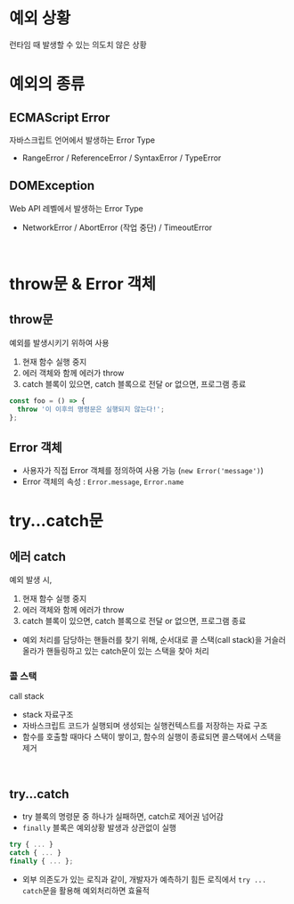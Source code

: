 # 예외 상황
런타임 때 발생할 수 있는 의도치 않은 상황

# 예외의 종류
## ECMAScript Error
자바스크립트 언어에서 발생하는 Error Type
- RangeError / ReferenceError / SyntaxError / TypeError

## DOMException
Web API 레벨에서 발생하는 Error Type
- NetworkError / AbortError (작업 중단) / TimeoutError

<br>

# throw문 & Error 객체
## throw문
예외를 발생시키기 위하여 사용 <br>
1. 현재 함수 실행 중지
2. 에러 객체와 함께 에러가 throw
3. catch 블록이 있으면, catch 블록으로 전달 or 없으면, 프로그램 종료
```js
const foo = () => {
  throw '이 이후의 명령문은 실행되지 않는다!';
};
```
## Error 객체
- 사용자가 직접 Error 객체를 정의하여 사용 가능 (`new Error('message')`)
- Error 객체의 속성 : `Error.message`, `Error.name`

# try...catch문
## 에러 catch
예외 발생 시,
1. 현재 함수 실행 중지
2. 에러 객체와 함께 에러가 throw
3. catch 블록이 있으면, catch 블록으로 전달 or 없으면, 프로그램 종료
- 예외 처리를 담당하는 핸들러를 찾기 위해, 순서대로 콜 스택(call stack)을 거슬러 올라가 핸들링하고 있는 catch문이 있는 스택을 찾아 처리
### 콜 스택
call stack <br>
- stack 자료구조
- 자바스크립트 코드가 실행되며 생성되는 실행컨텍스트를 저장하는 자료 구조
- 함수를 호출할 때마다 스택이 쌓이고, 함수의 실행이 종료되면 콜스택에서 스택을 제거 

<br>

## try...catch
- try 블록의 명령문 중 하나가 실패하면, catch로 제어권 넘어감
- `finally` 블록은 예외상황 발생과 상관없이 실행
```js
try { ... }
catch { ... }
finally { ... };
```
- 외부 의존도가 있는 로직과 같이, 개발자가 예측하기 힘든 로직에서 `try ... catch`문을 활용해 예외처리하면 효율적